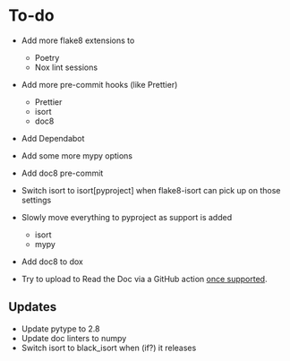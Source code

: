 # To-do

- Add more flake8 extensions to

  - Poetry
  - Nox lint sessions

- Add more pre-commit hooks (like Prettier)

  - Prettier
  - isort
  - doc8

- Add Dependabot
- Add some more mypy options
- Add doc8 pre-commit
- Switch isort to isort[pyproject] when flake8-isort can pick up on those settings
- Slowly move everything to pyproject as support is added

  - isort
  - mypy

- Add doc8 to dox
- Try to upload to Read the Doc via a GitHub action
  [once supported](https://github.com/readthedocs/readthedocs.org/issues/1083).

## Updates

- Update pytype to 2.8
- Update doc linters to numpy
- Switch isort to black_isort when (if?) it releases
